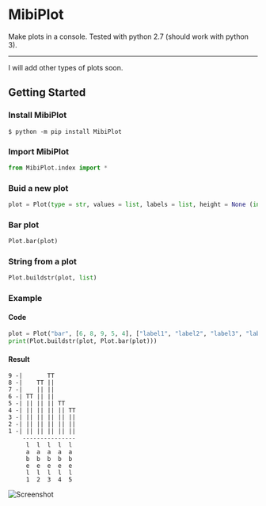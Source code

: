 # MibiPlot
Make plots in a console. Tested with python 2.7 (should work with python 3).

---

I will add other types of plots soon.
## Getting Started
### Install MibiPlot
`$ python -m pip install MibiPlot`

### Import MibiPlot

```py
from MibiPlot.index import *
```
### Buid a new plot
```py
plot = Plot(type = str, values = list, labels = list, height = None (int), width = None (int))
```
### Bar plot
```py
Plot.bar(plot)
```
### String from a plot
```py
Plot.buildstr(plot, list)
```
### Example
#### Code
```py
plot = Plot("bar", [6, 8, 9, 5, 4], ["label1", "label2", "label3", "label4", "label5"], 9)
print(Plot.buildstr(plot, Plot.bar(plot)))
```
#### Result
```
9 -|       TT       
8 -|    TT ||       
7 -|    || ||       
6 -| TT || ||       
5 -| || || || TT    
4 -| || || || || TT 
3 -| || || || || || 
2 -| || || || || || 
1 -| || || || || || 
    --------------- 
     l  l  l  l  l  
     a  a  a  a  a  
     b  b  b  b  b  
     e  e  e  e  e  
     l  l  l  l  l  
     1  2  3  4  5  
```
![Screenshot](screenshot.png)
